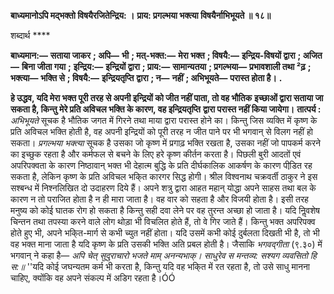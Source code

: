 **बाध्यमानोऽपि मद्भक्तो विषयैरजितेन्द्रिय: ।** **प्राय: प्रगल्भया भक्त्या विषयैर्नाभिभूयते ॥ १८॥** 

शब्दार्थ **** 

**बाध्यमान:—** **सताया जाकर** **; अपि—** **भी** **; मत्-भक्त:—** **मेरा भक्त** **; विषयै:—** **इन्द्रिय-विषयों द्वारा** **; अजित—** **बिना जीता गया** **;** **इन्द्रिय:—** **इन्द्रियों द्वारा** **; प्राय:—** **सामान्यतया** **; प्रगल्भया—** **प्रभावशाली तथा ²ढ़** **; भक्त्या—** **भक्ति से** **; विषयै:—** **इन्द्रियतृप्ति** **द्वारा** **; न—** **नहीं** **; अभिभूयते—** **परास्त होता है।** **.** 

**हे उद्धव, यदि मेरा भक्त पूरी तरह से अपनी इन्द्रियों को जीत नहीं पाता, तो वह भौतिक** **इच्छाओं द्वारा सताया जा सकता है, किन्तु मेरे प्रति अविचल भक्ति के कारण, वह इन्द्रियतृप्ति** **द्वारा परास्त नहीं किया जायेगा।** **तात्पर्य :** *अभिभूयते* सूचक है भौतिक जगत में गिरने तथा माया द्वारा परास्त होने का। किन्तु जिस व्यक्ति में कृष्ण के प्रति अविचल भक्ति होती है, वह अपनी इन्द्रियों को पूरी तरह न जीत पाने पर भी भगवान् से विलग नहीं हो सकता। *प्रगल्भया भक्त्या* सूचक है उसका जो कृष्ण में प्रगाढ़ भक्ति रखता है, उसका नहीं जो पापकर्म करने का इच्छुक रहता है और कर्मफल से बचने के लिए हरे कृष्ण कीर्तन करता है। पिछली बुरी आदतों एवं अपरिपक्वता के कारण निष्ठावान् भक्त भी देहात्म बुद्धि के प्रति दीर्घकालिक आकर्षण के कारण पीडि़त रह सकता है, लेकिन कृष्ण के प्रति अविचल भकि्त कारगर सिद्ध होगी। श्रील विश्वनाथ चक्रवर्ती ठाकुर ने इस सश्बन्ध में निश्नलिखित दो उदाहरण दिये हैं। अपने शत्रु द्वारा आहत महान् योद्धा अपने साहस तथा बल के कारण न तो पराजित होता है न ही मारा जाता है। वह वार को सहता है और विजयी होता है। इसी तरह मनुष्य को कोई घातक रोग हो सकता है किन्तु सही दवा लेने पर वह तुरन्त अच्छा हो जाता है। यदि निॢवशेष चिन्तन तथा तपस्या करने वाले लोग थोड़ा भी विचलित होते हैं, तो वे गिर जाते हैं। किन्तु भक्त अपरिपक्व होते हुए भी, अपने भकि्त-मार्ग से कभी च्युत नहीं होता। यदि उसमें कभी कोई दुर्बलता दिखती भी है, तो भी वह भक्त माना जाता है यदि कृष्ण के प्रति उसकी भक्ति अति प्रबल होती है। जैसाकि *भगवद्गीता* (९.३०) में भगवान् ने कहा है— *अपि चेत् सुदुराचारो भजते माम् अनन्यभाक्।* *साधुरेव स मन्तव्य: सश्यग व्यवसितो हि स:॥* ''यदि कोई जघन्यतम कर्म भी करता है, किन्तु यदि वह भकि्त में रत रहता है, तो उसे साधु मानना चाहिए, क्योंकि वह अपने संकल्प में अडिग रहता है।ÓÓ  